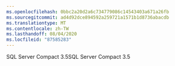 ```yaml
---
ms.openlocfilehash: 0bbc2a20d2a6c734779086c14543403a671a26fb
ms.sourcegitcommit: ad4d92dce894592a259721a1571b1d8736abacdb
ms.translationtype: MT
ms.contentlocale: zh-TW
ms.lasthandoff: 08/04/2020
ms.locfileid: "87585283"
---
```

<span data-ttu-id="84a1b-101">SQL Server Compact 3.5</span><span class="sxs-lookup"><span data-stu-id="84a1b-101">SQL Server Compact 3.5</span></span>
